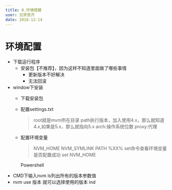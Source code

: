 ```yaml
---
title: 0.环境搭建
user: 见贤思齐
date: 2018-12-14
---
```

# 环境配置
- 下载运行程序
  + 安装包【不推荐】，因为这样不知道里面做了哪些事情
	  + 更新版本不好解决
	  + 无法回滚
- window下安装
	+ 下载安装包
	+ 配置settings.txt
		> root就是mvm所在目录
		> path执行版本，加入使用4.x，那么就知道4.x,如果是5.x，那么就指向5.x
		> arch:操作系统位数
		> proxy:代理
		
	+ 配置环境变量
		> NVM_HOME
		> NVM_SYMLINK
		> PATH  %XX%
		>set命令查看环境变量是否配置成功
			set NVM_HOME
			
		Powershell
+ CMD下输入nvm ls列出所有的版本参数值
+ nvm use 版本 就可以选择使用的版本
	ind